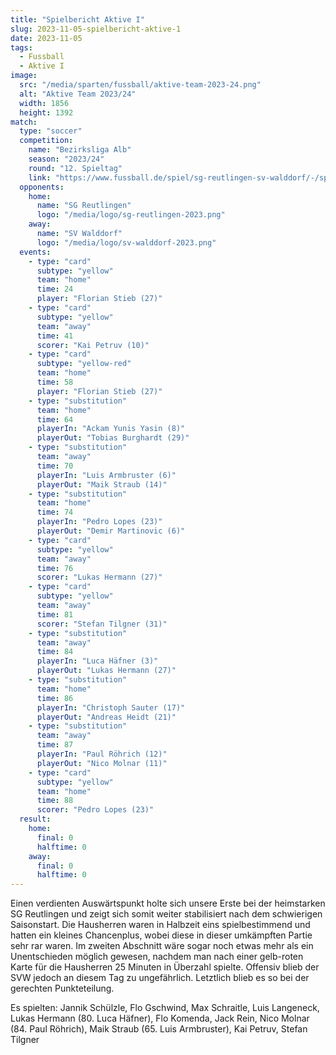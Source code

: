 ```yaml
---
title: "Spielbericht Aktive I"
slug: 2023-11-05-spielbericht-aktive-1
date: 2023-11-05
tags:
  - Fussball
  - Aktive I
image:
  src: "/media/sparten/fussball/aktive-team-2023-24.png"
  alt: "Aktive Team 2023/24"
  width: 1856
  height: 1392
match:
  type: "soccer"
  competition:
    name: "Bezirksliga Alb"
    season: "2023/24"
    round: "12. Spieltag"
    link: "https://www.fussball.de/spiel/sg-reutlingen-sv-walddorf/-/spiel/02MELPTQ0G000000VS5489B3VUHHBIEF#!/"
  opponents:
    home:
      name: "SG Reutlingen"
      logo: "/media/logo/sg-reutlingen-2023.png"
    away:
      name: "SV Walddorf"
      logo: "/media/logo/sv-walddorf-2023.png"
  events:
    - type: "card"
      subtype: "yellow"
      team: "home"
      time: 24
      player: "Florian Stieb (27)"
    - type: "card"
      subtype: "yellow"
      team: "away"
      time: 41
      scorer: "Kai Petruv (10)"
    - type: "card"
      subtype: "yellow-red"
      team: "home"
      time: 58
      player: "Florian Stieb (27)"
    - type: "substitution"
      team: "home"
      time: 64
      playerIn: "Ackam Yunis Yasin (8)"
      playerOut: "Tobias Burghardt (29)"
    - type: "substitution"
      team: "away"
      time: 70
      playerIn: "Luis Armbruster (6)"
      playerOut: "Maik Straub (14)"
    - type: "substitution"
      team: "home"
      time: 74
      playerIn: "Pedro Lopes (23)"
      playerOut: "Demir Martinovic (6)"
    - type: "card"
      subtype: "yellow"
      team: "away"
      time: 76
      scorer: "Lukas Hermann (27)"
    - type: "card"
      subtype: "yellow"
      team: "away"
      time: 81
      scorer: "Stefan Tilgner (31)"
    - type: "substitution"
      team: "away"
      time: 84
      playerIn: "Luca Häfner (3)"
      playerOut: "Lukas Hermann (27)"
    - type: "substitution"
      team: "home"
      time: 86
      playerIn: "Christoph Sauter (17)"
      playerOut: "Andreas Heidt (21)"
    - type: "substitution"
      team: "away"
      time: 87
      playerIn: "Paul Röhrich (12)"
      playerOut: "Nico Molnar (11)"
    - type: "card"
      subtype: "yellow"
      team: "home"
      time: 88
      scorer: "Pedro Lopes (23)"
  result:
    home:
      final: 0
      halftime: 0
    away:
      final: 0
      halftime: 0
---
```

Einen verdienten Auswärtspunkt holte sich unsere Erste bei der heimstarken SG Reutlingen und zeigt sich somit weiter stabilisiert nach dem schwierigen Saisonstart. Die Hausherren waren in Halbzeit eins spielbestimmend und hatten ein kleines Chancenplus, wobei diese in dieser umkämpften Partie sehr rar waren. Im zweiten Abschnitt wäre sogar noch etwas mehr als ein Unentschieden möglich gewesen, nachdem man nach einer gelb-roten Karte für die Hausherren 25 Minuten in Überzahl spielte. Offensiv blieb der SVW jedoch an diesem Tag zu ungefährlich. Letztlich blieb es so bei der gerechten Punkteteilung.

Es spielten: Jannik Schülzle, Flo Gschwind, Max Schraitle, Luis Langeneck, Lukas Hermann (80. Luca Häfner), Flo Komenda, Jack Rein, Nico Molnar (84. Paul Röhrich), Maik Straub (65. Luis Armbruster), Kai Petruv, Stefan Tilgner
